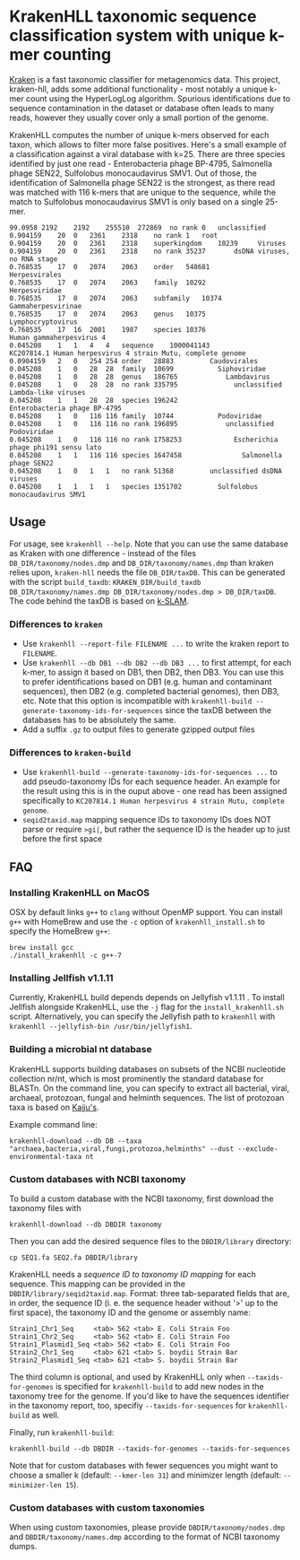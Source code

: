 KrakenHLL taxonomic sequence classification system with unique k-mer counting
===============================================

[Kraken](https://github.com/DerrickWood/kraken) is a fast taxonomic classifier for metagenomics data. This project, kraken-hll, adds some additional functionality - most notably a unique k-mer count using the HyperLogLog algorithm. Spurious identifications due to sequence contamination in the dataset or database often leads to many reads, however they usually cover only a small portion of the genome. 

KrakenHLL computes the number of unique k-mers observed for each taxon, which allows to filter more false positives.  Here's a small example of a classification against a viral database with k=25. There are three species identified by just one read - Enterobacteria phage BP-4795, Salmonella phage SEN22, Sulfolobus monocaudavirus SMV1. Out of those, the identification of Salmonella phage SEN22 is the strongest, as there read was matched with 116 k-mers that are unique to the sequence, while the match to Sulfolobus monocaudavirus SMV1 is only based on a single 25-mer.

```
99.0958 2192    2192    255510  272869  no rank 0   unclassified
0.904159    20  0   2361    2318    no rank 1   root
0.904159    20  0   2361    2318    superkingdom    10239     Viruses
0.904159    20  0   2361    2318    no rank 35237       dsDNA viruses, no RNA stage
0.768535    17  0   2074    2063    order   548681        Herpesvirales
0.768535    17  0   2074    2063    family  10292           Herpesviridae
0.768535    17  0   2074    2063    subfamily   10374             Gammaherpesvirinae
0.768535    17  0   2074    2063    genus   10375               Lymphocryptovirus
0.768535    17  16  2001    1987    species 10376                 Human gammaherpesvirus 4
0.045208    1   1   4   4   sequence    1000041143                  KC207814.1 Human herpesvirus 4 strain Mutu, complete genome
0.0904159   2   0   254 254 order   28883         Caudovirales
0.045208    1   0   28  28  family  10699           Siphoviridae
0.045208    1   0   28  28  genus   186765            Lambdavirus
0.045208    1   0   28  28  no rank 335795              unclassified Lambda-like viruses
0.045208    1   1   28  28  species 196242                Enterobacteria phage BP-4795
0.045208    1   0   116 116 family  10744           Podoviridae
0.045208    1   0   116 116 no rank 196895            unclassified Podoviridae
0.045208    1   0   116 116 no rank 1758253             Escherichia phage phi191 sensu lato
0.045208    1   1   116 116 species 1647458               Salmonella phage SEN22
0.045208    1   0   1   1   no rank 51368         unclassified dsDNA viruses
0.045208    1   1   1   1   species 1351702         Sulfolobus monocaudavirus SMV1
```

## Usage

For usage, see `krakenhll --help`. Note that you can use the same database as Kraken with one difference - instead of the files `DB_DIR/taxonomy/nodes.dmp` and `DB_DIR/taxonomy/names.dmp` than kraken relies upon, `kraken-hll` needs the file `DB_DIR/taxDB`. This can be generated with the script `build_taxdb`: `KRAKEN_DIR/build_taxdb DB_DIR/taxonomy/names.dmp DB_DIR/taxonomy/nodes.dmp > DB_DIR/taxDB`. The code behind the taxDB is based on [k-SLAM](https://github.com/aindj/k-SLAM).

### Differences to `kraken`
 - Use `krakenhll --report-file FILENAME ...` to write the kraken report to `FILENAME`.
 - Use `krakenhll --db DB1 --db DB2 --db DB3 ...` to first attempt, for each k-mer, to assign it based on DB1, then DB2, then DB3. You can use this to prefer identifications based on DB1 (e.g. human and contaminant sequences), then DB2 (e.g. completed bacterial genomes), then DB3, etc. Note that this option is incompatible with `krakenhll-build --generate-taxonomy-ids-for-sequences` since the taxDB between the databases has to be absolutely the same.
 - Add a suffix `.gz` to output files to generate gzipped output files

### Differences to `kraken-build`
 - Use `krakenhll-build --generate-taxonomy-ids-for-sequences ...` to add pseudo-taxonomy IDs for each sequence header. An example for the result using this is in the ouput above - one read has been assigned specifically to `KC207814.1 Human herpesvirus 4 strain Mutu, complete genome`.
 - `seqid2taxid.map` mapping sequence IDs to taxonomy IDs does NOT parse or require `>gi|`, but rather the sequence ID is the header up to just before the first space
 
 ## FAQ
 
 ### Installing KrakenHLL on MacOS
OSX by default links `g++` to `clang` without OpenMP support. You can install `g++` with HomeBrew and use the `-c` option of `krakenhll_install.sh` to specify the HomeBrew `g++`: 
``` 
brew install gcc
./install_krakenhll -c g++-7
```

### Installing Jellfish v1.1.11

Currently, KrakenHLL build depends depends on Jellyfish v1.1.11 . To install Jellfish alongside KrakenHLL, use the `-j` flag for the `install_krakenhll.sh` script. Alternatively, you can specify the Jellyfish path to `krakenhll` with `krakenhll --jellyfish-bin /usr/bin/jellyfish1`.

### Building a microbial nt database

KrakenHLL supports building databases on subsets of the NCBI nucleotide collection nr/nt, which is most prominently the standard database for BLASTn. On the command line, you can specify to extract all bacterial, viral, archaeal, protozoan, fungal and helminth sequences. The list of protozoan taxa is based on [Kaiju's](https://raw.githubusercontent.com/bioinformatics-centre/kaiju/master/util/taxonlist.tsv).

Example command line:
```
krakenhll-download --db DB --taxa "archaea,bacteria,viral,fungi,protozoa,helminths" --dust --exclude-environmental-taxa nt
```


### Custom databases with NCBI taxonomy
To build a custom database with the NCBI taxonomy, first download the taxonomy files with
```
krakenhll-download --db DBDIR taxonomy
```
Then you can add the desired sequence files to the `DBDIR/library` directory:
```
cp SEQ1.fa SEQ2.fa DBDIR/library
```
KrakenHLL needs a _sequence ID to taxonomy ID mapping_ for each sequence. This mapping can be provided in the `DBDIR/library/seqid2taxid.map`. Format: three tab-separated fields that are, in order, the sequence ID (i. e. the sequence header without '>' up to the first space), the taxonomy ID and the genome or assembly name:
```
Strain1_Chr1_Seq     <tab> 562 <tab> E. Coli Strain Foo
Strain1_Chr2_Seq     <tab> 562 <tab> E. Coli Strain Foo
Strain1_Plasmid1_Seq <tab> 562 <tab> E. Coli Strain Foo
Strain2_Chr1_Seq     <tab> 621 <tab> S. boydii Strain Bar
Strain2_Plasmid1_Seq <tab> 621 <tab> S. boydii Strain Bar
```
The third column is optional, and used by KrakenHLL only when `--taxids-for-genomes` is specified for `krakenhll-build` to add new nodes in the taxonomy tree for the genome. If you'd like to have the sequences identifier in the taxonomy report, too, specifiy `--taxids-for-sequences` for `krakenhll-build` as well.

Finally, run `krakenhll-build`:
```
krakenhll-build --db DBDIR --taxids-for-genomes --taxids-for-sequences
```

Note that for custom databases with fewer sequences you might want to choose a smaller k (default: `--kmer-len 31`) and minimizer length (default: `--minimizer-len 15`).

### Custom databases with custom taxonomies

When using custom taxonomies, please provide `DBDIR/taxonomy/nodes.dmp` and `DBDIR/taxonomy/names.dmp` according to the format of NCBI taxonomy dumps.
